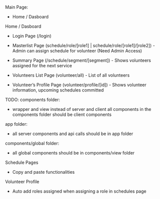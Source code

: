 Main Page:
- Home / Dasboard

Home / Dasboard
- Login Page (/login)
- Masterlist Page (schedule/role/[role1] | schedule/role/[role1]/[role2]) - Admin can assign schedule for volunteer (Need Admin Access)
- Summary Page (/schedule/segment/[segment]) - Shows volunteers assigned for the next service
- Volunteers List Page (volunteer/all) - List of all volunteers

- Volunteer’s Profile Page (volunteer/profile/[id]) - Shows volunteer information, upcoming schedules committed


TODO:
components folder:
- wrapper and view instead of server and client
all components in the components folder should be client components

app folder:
- all server components and api calls should be in app folder

components/global folder:
- all global components should be in components/view folder

Schedule Pages
- Copy and paste functionalities

Volunteer Profile
- Auto add roles assigned when assigning a role in schedules page
